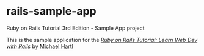 # rails-sample-app
Ruby on Rails Tutorial 3rd Edition - Sample App project

This is the sample application for the [*Ruby on Rails Tutorial: Learn Web Dev with Rails*](http://www/railstutorial.org/) by [Michael Hartl](http://michaelhartl1.com/)
